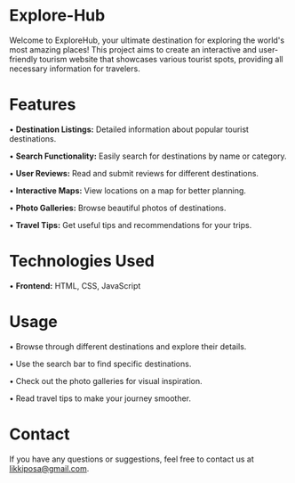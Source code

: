 # Explore-Hub

Welcome to ExploreHub, your ultimate destination for exploring the world's most amazing places! This project aims to create an interactive and user-friendly tourism website that showcases various tourist spots, providing all necessary information for travelers.

# Features
• **Destination Listings:** Detailed information about popular tourist destinations.

• **Search Functionality:** Easily search for destinations by name or category.

• **User Reviews:** Read and submit reviews for different destinations.

• **Interactive Maps:** View locations on a map for better planning.

• **Photo Galleries:** Browse beautiful photos of destinations.

• **Travel Tips:** Get useful tips and recommendations for your trips.

# Technologies Used
• **Frontend:** HTML, CSS, JavaScript
# Usage
• Browse through different destinations and explore their details.

• Use the search bar to find specific destinations.

• Check out the photo galleries for visual inspiration.

• Read travel tips to make your journey smoother.

# Contact
If you have any questions or suggestions, feel free to contact us at likkiposa@gmail.com.
